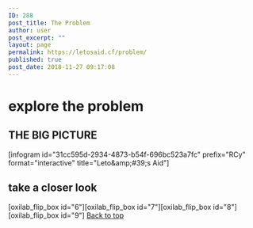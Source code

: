 ```yaml
---
ID: 288
post_title: The Problem
author: user
post_excerpt: ""
layout: page
permalink: https://letosaid.cf/problem/
published: true
post_date: 2018-11-27 09:17:08
---
```

<h1>
					explore the problem
				</h1>
			<h2>THE BIG PICTURE</h2>		
		[infogram id="31cc595d-2934-4873-b54f-696bc523a7fc" prefix="RCy" format="interactive" title="Leto&amp;amp;#39;s Aid"]		
			<h2>take a closer look</h2>		
		[oxilab_flip_box id="6"][oxilab_flip_box id="7"][oxilab_flip_box id="8"][oxilab_flip_box id="9"]		
			<a href="#top" role="button">
						Back to top
					</a>
